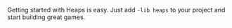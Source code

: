 <p class="lead">Getting started with Heaps is easy. Just add <code>-lib heaps</code> to your project and start building great games.</p>